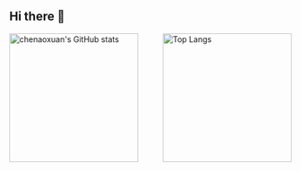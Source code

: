 ## Hi there 👋

<!--
**chenaoxuan/chenaoxuan** is a ✨ _special_ ✨ repository because its `README.md` (this file) appears on your GitHub profile.

Here are some ideas to get you started:

- 🔭 I’m currently working on ...
- 🌱 I’m currently learning ...
- 👯 I’m looking to collaborate on ...
- 🤔 I’m looking for help with ...
- 💬 Ask me about ...
- 📫 How to reach me: ...
- 😄 Pronouns: ...
- ⚡ Fun fact: ...

[![chenaoxuan's GitHub stats](https://github-readme-stats.vercel.app/api?username=chenaoxuan&show_icons=true&count_private=true)](https://github.com/anuraghazra/github-readme-stats)

[![Top Langs](https://github-readme-stats.vercel.app/api/top-langs/?username=chenaoxuan&layout=compact)](https://github.com/anuraghazra/github-readme-stats)
-->

<div>
  <a href="https://github.com/anuraghazra/github-readme-stats">
    <img align="left" height="230" src="https://github-readme-stats.vercel.app/api?username=chenaoxuan&show_icons=true&count_private=true" alt="chenaoxuan's GitHub stats">
  </a>

  <a href="https://github.com/anuraghazra/github-readme-stats">
    <img align="right" height="230" src="https://github-readme-stats.vercel.app/api/top-langs/?username=chenaoxuan&layout=compact" alt="Top Langs">
  </a>
</div>
